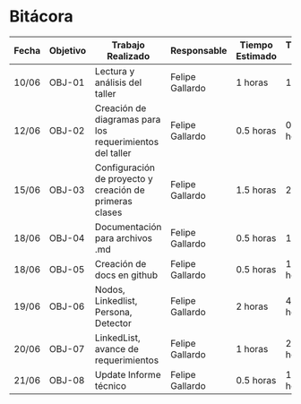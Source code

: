 # Bitácora

| Fecha | Objetivo | Trabajo Realizado | Responsable | Tiempo Estimado | Tiempo Real |
|-------|----------|-------------------|-------------|-----------------|-------------|
| 10/06 | OBJ-01 | Lectura y análisis del taller| Felipe Gallardo | 1 horas | 1 hora |
| 12/06 | OBJ-02 | Creación de diagramas para los requerimientos del taller | Felipe Gallardo| 0.5 horas | 0.5 horas |
| 15/06 | OBJ-03 | Configuración de proyecto y creación de primeras clases | Felipe Gallardo | 1.5 horas | 2 horas | 
| 18/06 | OBJ-04 | Documentación para archivos .md | Felipe Gallardo | 0.5 horas | 1 horas |
| 18/06 | OBJ-05 | Creación de docs en github | Felipe Gallardo | 0.5 horas | 1.5 horas |
| 19/06 | OBJ-06 | Nodos, Linkedlist, Persona, Detector | Felipe Gallardo | 2 horas | 4.5 horas |
| 20/06 | OBJ-07 | LinkedList, avance de requerimientos | Felipe Gallardo | 1 horas | 2.5 horas | 
| 21/06 | OBJ-08 | Update Informe técnico | Felipe Gallardo | 0.5 horas | 1.5 horas
